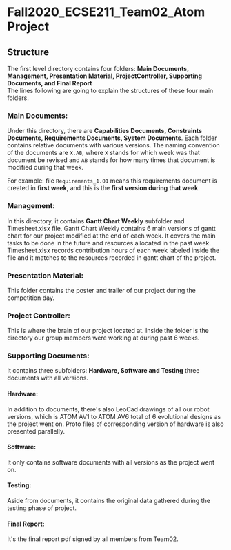 # Fall2020_ECSE211_Team02_Atom Project
## Structure
The first level directory contains four folders: **Main Documents, Management, Presentation Material, ProjectController, Supporting Documents, and Final Report**  
The lines following are going to explain the structures of these four main folders.

### Main Documents:
Under this directory, there are **Capabilities Documents, Constraints Documents, Requirements Documents, System Documents**. Each folder contains relative documents with various versions. The naming convention of the documents are `X.AB`, where `X` stands for which week was that document be revised and `AB` stands for how many times that document is modified during that week.   

For example: file `Requirements_1.01` means this requirements document is created in **first week**, and this is the **first version during that week**.  
### Management:
In this directory, it contains **Gantt Chart Weekly** subfolder and Timesheet.xlsx file.
Gantt Chart Weekly contains 6 main versions of gantt chart for our project modified at the end of each week. It covers the main tasks to be done in the future and resources allocated in the past week.  
Timesheet.xlsx records contribution hours of each week labeled inside the file and it matches to the resources recorded in gantt chart of the project.
### Presentation Material:
This folder contains the poster and trailer of our project during the competition day.
### Project Controller:
This is where the brain of our project located at. Inside the folder is the directory our group members were working at during past 6 weeks.
### Supporting Documents:
It contains three subfolders: **Hardware, Software and Testing** three documents with all versions.
#### Hardware:
In addition to documents, there's also LeoCad drawings of all our robot versions, which is ATOM AV1 to ATOM AV6 total of 6 evolutional designs as the project went on. Proto files of corresponding version of hardware is also presented parallelly. 
#### Software:
It only contains software documents with all versions as the project went on.
#### Testing:
Aside from documents, it contains the original data gathered during the testing phase of project.
#### Final Report:
It's the final report pdf signed by all members from Team02.
